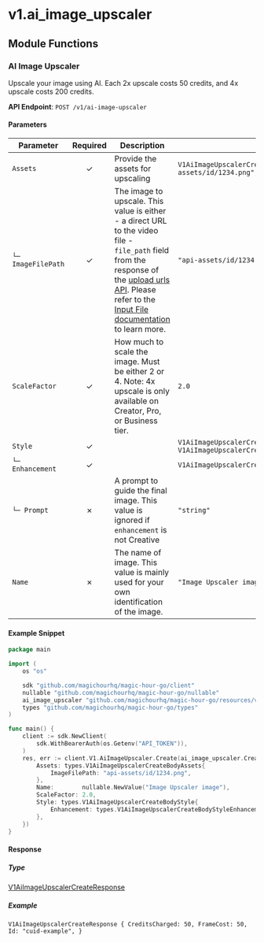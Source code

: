 # v1.ai_image_upscaler

## Module Functions
### AI Image Upscaler <a name="create"></a>

Upscale your image using AI. Each 2x upscale costs 50 credits, and 4x upscale costs 200 credits.

**API Endpoint**: `POST /v1/ai-image-upscaler`

#### Parameters

| Parameter | Required | Description | Example |
|-----------|:--------:|-------------|--------|
| `Assets` | ✓ | Provide the assets for upscaling | `V1AiImageUpscalerCreateBodyAssets {ImageFilePath: "api-assets/id/1234.png",}` |
| `└─ ImageFilePath` | ✓ | The image to upscale. This value is either - a direct URL to the video file - `file_path` field from the response of the [upload urls API](https://docs.magichour.ai/api-reference/files/generate-asset-upload-urls).  Please refer to the [Input File documentation](https://docs.magichour.ai/api-reference/files/generate-asset-upload-urls#input-file) to learn more.  | `"api-assets/id/1234.png"` |
| `ScaleFactor` | ✓ | How much to scale the image. Must be either 2 or 4.              Note: 4x upscale is only available on Creator, Pro, or Business tier. | `2.0` |
| `Style` | ✓ |  | `V1AiImageUpscalerCreateBodyStyle {Enhancement: V1AiImageUpscalerCreateBodyStyleEnhancementEnumBalanced,}` |
| `└─ Enhancement` | ✓ |  | `V1AiImageUpscalerCreateBodyStyleEnhancementEnumBalanced` |
| `└─ Prompt` | ✗ | A prompt to guide the final image. This value is ignored if `enhancement` is not Creative | `"string"` |
| `Name` | ✗ | The name of image. This value is mainly used for your own identification of the image. | `"Image Upscaler image"` |

#### Example Snippet

```go
package main

import (
	os "os"

	sdk "github.com/magichourhq/magic-hour-go/client"
	nullable "github.com/magichourhq/magic-hour-go/nullable"
	ai_image_upscaler "github.com/magichourhq/magic-hour-go/resources/v1/ai_image_upscaler"
	types "github.com/magichourhq/magic-hour-go/types"
)

func main() {
	client := sdk.NewClient(
		sdk.WithBearerAuth(os.Getenv("API_TOKEN")),
	)
	res, err := client.V1.AiImageUpscaler.Create(ai_image_upscaler.CreateRequest{
		Assets: types.V1AiImageUpscalerCreateBodyAssets{
			ImageFilePath: "api-assets/id/1234.png",
		},
		Name:        nullable.NewValue("Image Upscaler image"),
		ScaleFactor: 2.0,
		Style: types.V1AiImageUpscalerCreateBodyStyle{
			Enhancement: types.V1AiImageUpscalerCreateBodyStyleEnhancementEnumBalanced,
		},
	})
}

```

#### Response

##### Type
[V1AiImageUpscalerCreateResponse](/types/v1_ai_image_upscaler_create_response.go)

##### Example
`V1AiImageUpscalerCreateResponse {
CreditsCharged: 50,
FrameCost: 50,
Id: "cuid-example",
}`
<!-- CUSTOM DOCS START -->

<!-- CUSTOM DOCS END -->

